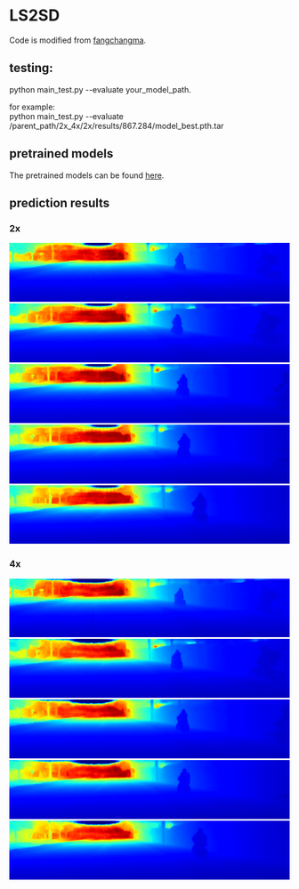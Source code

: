 # LS2SD
Code is modified from [fangchangma](https://github.com/fangchangma/self-supervised-depth-completion).
## testing:  
python main_test.py --evaluate your_model_path.  
  
for example:  
python main_test.py --evaluate /parent_path/2x_4x/2x/results/867.284/model_best.pth.tar  
  
## pretrained models  
The pretrained models can be found [here](https://www.dropbox.com/sh/0ow2z3grt8xb1ub/AACo0yCrmghjqgAxL4xJsuRaa?dl=0).

## prediction results  
### 2x  
![image](https://github.com/anonymoustbd/LS2SD/blob/main/images/2x_predictions/0000000000_vis.png)  
![image](https://github.com/anonymoustbd/LS2SD/blob/main/images/2x_predictions/0000000001_vis.png)  
![image](https://github.com/anonymoustbd/LS2SD/blob/main/images/2x_predictions/0000000002_vis.png)  
![image](https://github.com/anonymoustbd/LS2SD/blob/main/images/2x_predictions/0000000003_vis.png)  
![image](https://github.com/anonymoustbd/LS2SD/blob/main/images/2x_predictions/0000000004_vis.png)   

### 4x  
![image](https://github.com/anonymoustbd/LS2SD/blob/main/images/4x_predictions/0000000000_vis.png)  
![image](https://github.com/anonymoustbd/LS2SD/blob/main/images/4x_predictions/0000000001_vis.png)  
![image](https://github.com/anonymoustbd/LS2SD/blob/main/images/4x_predictions/0000000002_vis.png)  
![image](https://github.com/anonymoustbd/LS2SD/blob/main/images/4x_predictions/0000000003_vis.png)  
![image](https://github.com/anonymoustbd/LS2SD/blob/main/images/4x_predictions/0000000004_vis.png)  
